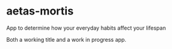 # aetas-mortis
App to determine how your everyday habits affect your lifespan

Both a working title and a work in progress app.
